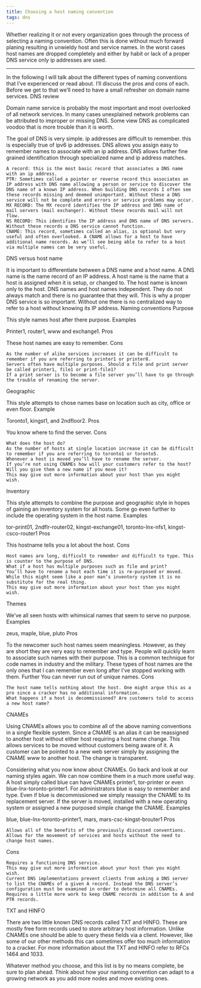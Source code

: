 ```yaml
---
title: Choosing a host naming convention
tags: dns
---
```



Whether realizing it or not every organization goes through the process of
selecting a naming convention. Often this is done without much forward planing
resulting in unwieldy host and service names. In the worst cases host names are
dropped completely and either by habit or lack of a proper DNS service only ip
addresses are used.

---

In the following I will talk about the different types of naming conventions that I’ve experienced or read about. I’ll discuss the pros and cons of each. Before we get to that we’ll need to have a small refresher on domain name services.
DNS review

Domain name service is probably the most important and most overlooked of all network services. In many cases unexplained network problems can be attributed to improper or missing DNS. Some view DNS as complicated voodoo that is more trouble than it is worth.

The goal of DNS is very simple. ip addresses are difficult to remember. this is especially true of ipv6 ip addresses. DNS allows you assign easy to remember names to associate with an ip address. DNS allows further fine grained identification through specialized name and ip address matches.

    A record: this is the most basic record that associates a DNS name with an ip address.
    PTR: Sometimes called a pointer or reverse record this associates an IP address with DNS name allowing a person or service to discover the DNS name of a known IP address. When building DNS records I often see these records missing and deemed unimportant. Without these a DNS service will not be complete and errors or service problems may occur.
    MX RECORD: The MX record identifies the IP address and DNS name of mail servers (mail exchanger). Without these records mail will not flow.
    NS RECORD: This identifies the IP address and DNS name of DNS servers. Without these records a DNS service cannot function.
    CNAME: This record, sometimes called an alias, is optional but very useful and often overlooked. A CNAME allows for a host to have additional name records. As we’ll see being able to refer to a host via multiple names can be very useful.

DNS versus host name

It is important to differentiate between a DNS name and a host name. A DNS name is the name record of an IP address. A host name is the name that a host is assigned when it is setup, or changed to. The host name is known only to the host. DNS names and host names independent. They do not always match and there is no guarantee that they will. This is why a proper DNS service is so important. Without one there is no centralized way to refer to a host without knowing its IP address.
Naming conventions
Purpose

This style names host after there purpose.
Examples

Printer1, router1, www and exchange1.
Pros

These host names are easy to remember.
Cons

    As the number of alike services increases it can be difficult to remember if you are referring to printer1 or printer8.
    Servers often have multiple purposes. Should a file and print server be called printer1, file1 or print-file1?
    If a print server is to become a file server you’ll have to go through the trouble of renaming the server.

Geographic

This style attempts to chose names base on location such as city, office or even floor.
Example

Toronto1, kingst1, and 2ndfloor2.
Pros

You know where to find the server.
Cons

    What does the host do?
    As the number of hosts at single location increase it can be difficult to remember if you are referring to toronto1 or toronto5.
    Whenever a host is moved you’ll have to rename the server.
    If you’re not using CNAMEs how will your customers refer to the host? Will you give them a new name if you move it?
    This may give out more information about your host than you might wish.

Inventory

This style attempts to combine the purpose and geographic style in hopes of gaining an inventory system for all hosts. Some go even further to include the operating system in the host name.
Examples

tor-print01, 2ndflr-router02, kingst-exchange01, toronto-lnx-nfs1, kingst-csco-router1
Pros

This hostname tells you a lot about the host.
Cons

    Host names are long, difficult to remember and difficult to type. This is counter to the purpose of DNS.
    What if a host has multiple purposes such as file and print?
    You’ll have to rename a host each time it is re-purposed or moved.
    While this might seem like a poor man’s inventory system it is no substitute for the real thing.
    This may give out more information about your host than you might wish.

Themes

We’ve all seen hosts with whimsical names that seem to serve no purpose.
Examples

zeus, maple, blue, pluto
Pros

To the newcomer such host names seem meaningless. However, as they are short they are very easy to remember and type. People will quickly learn to associate such names with their purpose. This is a common technique for code names in industry and the military. These types of host names are the only ones that I can remember even long after I’ve stopped working with them. Further You can never run out of unique names.
Cons

    The host name tells nothing about the host. One might argue this as a pro since a cracker has no additional information.
    What happens if a host is decommissioned? Are customers told to access a new host name?

CNAMEs

Using CNAMEs allows you to combine all of the above naming conventions in a single flexible system. Since a CNAME is an alias it can be reassigned to another host without either host requiring a host name change. This allows services to be moved without customers being aware of it. A customer can be pointed to a new web server simply by assigning the CNAME www to another host. The change is transparent.

Considering what you now know about CNAMEs. Go back and look at our naming styles again. We can now combine them in a much more useful way. A host simply called blue can have CNAMEs printer1, tor-printer or even blue-lnx-toronto-printer1. For administrators blue is easy to remember and type. Even if blue is decommissioned we simply reassign the CNAME to its replacement server. If the server is moved, installed with a new operating system or assigned a new purposed simple change the CNAME.
Examples

blue, blue-lnx-toronto-printer1, mars, mars-csc-kingst-brouter1
Pros

    Allows all of the benefits of the previously discussed conventions.
    Allows for the movement of services and hosts without the need to change host names.

Cons

    Requires a functioning DNS service.
    This may give out more information about your host than you might wish.
    Current DNS implementations prevent clients from asking a DNS server to list the CNAMEs of a given A record. Instead the DNS server’s configuration must be examined in order to determine all CNAMEs.
    Requires a little more work to keep CNAME records in addition to A and PTR records.

TXT and HINFO

There are two little known DNS records called TXT and HINFO. These are mostly free form records used to store arbitrary host information. Unlike CNAMEs one should be able to query these fields via a client. However, like some of our other methods this can sometimes offer too much information to a cracker. For more information about the TXT and HINFO refer to RFCs 1464 and 1033.

Whatever method you choose, and this list is by no means complete, be sure to plan ahead. Think about how your naming convention can adapt to a growing network as you add more nodes and move existing ones.

